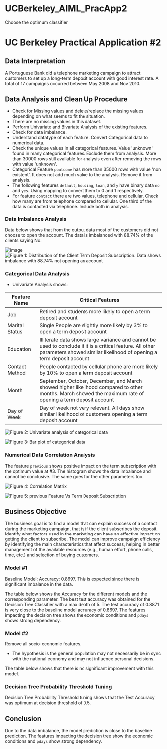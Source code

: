 # UCBerkeley_AIML_PracApp2
 Choose the optimum classifier
 # UC Berkeley Practical Application #2

## Data Interpretation

A Portuguese Bank did a telephone marketing campaign to attract customers to set up a long-term deposit account with good interest rate. A total of 17 campaigns occurred between May 2008 and Nov 2010.

## Data Analysis and Clean Up Procedure 

- Check for Missing values and delete/replace the missing values depending on what seems to fit the situation.
- There are no missing values in this dataset.
- Perform Univariate and Bivariate Analysis of the existing features.
- Check for data imbalance.
- Understand datatype of each feature. Convert Categorical data to numerical data.
- Check the unique values in all categorical features. Value 'unknown' found in many categorical features. Exclude them from analysis. More than 30000 rows still available for analysis even after removing the rows with value 'unknown'.
- Categorical Feature `poutcome` has more than 35000 rows with value 'non existent'. It does not add much value to the analysis. Remove it from analysis.
- The following features `default`, `housing`, `loan`, and `y` have binary data `no` and `yes`. Using mapping to convert them to 0 and 1 respectively.
- For feature `contact` there are two values, telephone and cellular. Check how many are from telephone compared to cellular. One third of the data is contacted via telephone. Include both in analysis.

### Data Imbalance Analysis

Data below shows that from the output data most of the customers did not choose to open the account. The data is imbalanced with 88.74% of the clients saying No.

![image](https://github.com/user-attachments/assets/652e0aa6-985c-4546-b6d6-0988e8e81692)
![Figure 1: Distribution of the Client Term Deposit Subscription. Data shows imbalance with 88.74% not opening an account](#)

### Categorical Data Analysis

- Univariate Analysis shows:

| Feature Name  | Critical Features                                         |
|---------------|-----------------------------------------------------------|
| Job           | Retired and students more likely to open a term deposit account |
| Marital Status| Single People are slightly more likely by 3% to open a term deposit account |
| Education     | Illiterate data shows large variance and cannot be used to conclude if it is a critical feature. All other parameters showed similar likelihood of opening a term deposit account |
| Contact Method| People contacted by cellular phone are more likely by 10% to open a term deposit account |
| Month         | September, October, December, and March showed higher likelihood compared to other months. March showed the maximum rate of opening a term deposit account |
| Day of Week   | Day of week not very relevant. All days show similar likelihood of customers opening a term deposit account |

![Figure 2: Univariate analysis of categorical data](#)

![Figure 3: Bar plot of categorical data](#)

### Numerical Data Correlation Analysis

The feature `previous` shows positive impact on the term subscription with the optimum value at #3. The histogram shows the data imbalance and cannot be conclusive. The same goes for the other parameters too.

![Figure 4: Correlation Matrix](#)

![Figure 5: `previous` Feature Vs Term Deposit Subscription](#)

## Business Objective

The business goal is to find a model that can explain success of a contact during the marketing campaign, that is if the client subscribes the deposit. Identify what factors used in the marketing can have an effective impact on getting the client to subscribe. The model can improve campaign efficiency by identifying the main characteristics that affect success, helping in better management of the available resources (e.g., human effort, phone calls, time, etc.) and selection of buying customers.

### Model #1

Baseline Model: Accuracy: 0.8697. This is expected since there is significant imbalance in the data.

The table below shows the Accuracy for the different models and the corresponding parameter. The best test accuracy was obtained for the Decision Tree Classifier with a max depth of 5. The test accuracy of 0.8871 is very close to the baseline model accuracy of 0.8697. The features impacting the decision tree shows the economic conditions and `pdays` shows strong dependency.

### Model #2

Remove all socio-economic features.

- The hypothesis is the general population may not necessarily be in sync with the national economy and may not influence personal decisions.

The table below shows that there is no significant improvement with this model.

### Decision Tree Probability Threshold Tuning

Decision Tree Probability Threshold tuning shows that the Test Accuracy was optimum at decision threshold of 0.5.

## Conclusion

Due to the data imbalance, the model prediction is close to the baseline prediction. The features impacting the decision tree show the economic conditions and `pdays` show strong dependency.
